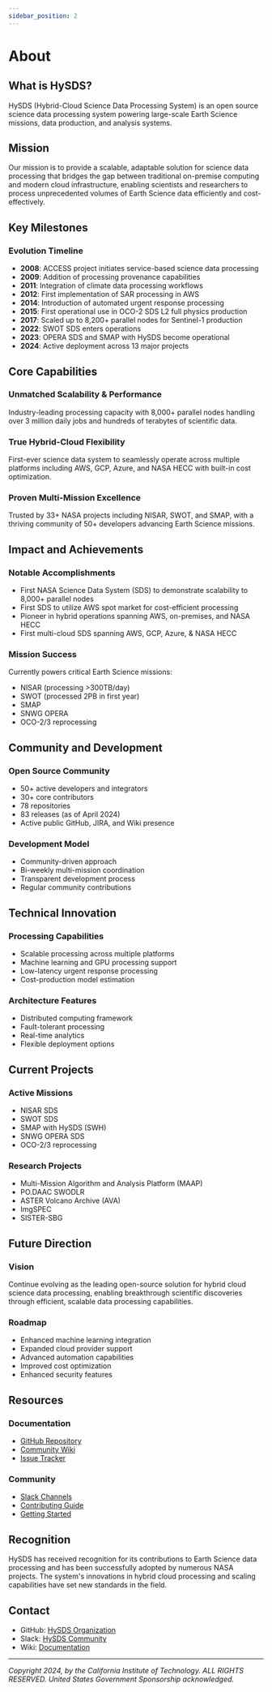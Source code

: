 ```yaml
---
sidebar_position: 2
---
```


# About

## What is HySDS?

HySDS (Hybrid-Cloud Science Data Processing System) is an open source science data processing system powering large-scale Earth Science missions, data production, and analysis systems.

## Mission

Our mission is to provide a scalable, adaptable solution for science data processing that bridges the gap between traditional on-premise computing and modern cloud infrastructure, enabling scientists and researchers to process unprecedented volumes of Earth Science data efficiently and cost-effectively.

## Key Milestones

### Evolution Timeline

- **2008**: ACCESS project initiates service-based science data processing
- **2009**: Addition of processing provenance capabilities
- **2011**: Integration of climate data processing workflows
- **2012**: First implementation of SAR processing in AWS
- **2014**: Introduction of automated urgent response processing
- **2015**: First operational use in OCO-2 SDS L2 full physics production
- **2017**: Scaled up to 8,200+ parallel nodes for Sentinel-1 production
- **2022**: SWOT SDS enters operations
- **2023**: OPERA SDS and SMAP with HySDS become operational
- **2024**: Active deployment across 13 major projects

## Core Capabilities

### Unmatched Scalability & Performance
Industry-leading processing capacity with 8,000+ parallel nodes handling over 3 million daily jobs and hundreds of terabytes of scientific data.

### True Hybrid-Cloud Flexibility
First-ever science data system to seamlessly operate across multiple platforms including AWS, GCP, Azure, and NASA HECC with built-in cost optimization.

### Proven Multi-Mission Excellence
Trusted by 33+ NASA projects including NISAR, SWOT, and SMAP, with a thriving community of 50+ developers advancing Earth Science missions.

## Impact and Achievements

### Notable Accomplishments
- First NASA Science Data System (SDS) to demonstrate scalability to 8,000+ parallel nodes
- First SDS to utilize AWS spot market for cost-efficient processing
- Pioneer in hybrid operations spanning AWS, on-premises, and NASA HECC
- First multi-cloud SDS spanning AWS, GCP, Azure, & NASA HECC

### Mission Success
Currently powers critical Earth Science missions:
- NISAR (processing >300TB/day)
- SWOT (processed 2PB in first year)
- SMAP
- SNWG OPERA
- OCO-2/3 reprocessing

## Community and Development

### Open Source Community
- 50+ active developers and integrators
- 30+ core contributors
- 78 repositories
- 83 releases (as of April 2024)
- Active public GitHub, JIRA, and Wiki presence

### Development Model
- Community-driven approach
- Bi-weekly multi-mission coordination
- Transparent development process
- Regular community contributions

## Technical Innovation

### Processing Capabilities
- Scalable processing across multiple platforms
- Machine learning and GPU processing support
- Low-latency urgent response processing
- Cost-production model estimation

### Architecture Features
- Distributed computing framework
- Fault-tolerant processing
- Real-time analytics
- Flexible deployment options

## Current Projects

### Active Missions
- NISAR SDS
- SWOT SDS
- SMAP with HySDS (SWH)
- SNWG OPERA SDS
- OCO-2/3 reprocessing

### Research Projects
- Multi-Mission Algorithm and Analysis Platform (MAAP)
- PO.DAAC SWODLR
- ASTER Volcano Archive (AVA)
- ImgSPEC
- SISTER-SBG

## Future Direction

### Vision
Continue evolving as the leading open-source solution for hybrid cloud science data processing, enabling breakthrough scientific discoveries through efficient, scalable data processing capabilities.

### Roadmap
- Enhanced machine learning integration
- Expanded cloud provider support
- Advanced automation capabilities
- Improved cost optimization
- Enhanced security features

## Resources

### Documentation
- [GitHub Repository](https://github.com/hysds)
- [Community Wiki](https://hysds-core.atlassian.net/wiki/spaces/HYS/overview)
- [Issue Tracker](https://hysds-core.atlassian.net/jira/software/c/projects/HC/issues)

### Community
- [Slack Channels](https://hysds.slack.com)
- [Contributing Guide](../contribute)
- [Getting Started](../guides/getting-started)

## Recognition

HySDS has received recognition for its contributions to Earth Science data processing and has been successfully adopted by numerous NASA projects. The system's innovations in hybrid cloud processing and scaling capabilities have set new standards in the field.

## Contact

- GitHub: [HySDS Organization](https://github.com/hysds)
- Slack: [HySDS Community](https://hysds.slack.com)
- Wiki: [Documentation](https://hysds-core.atlassian.net/)

---

*Copyright 2024, by the California Institute of Technology. ALL RIGHTS RESERVED. United States Government Sponsorship acknowledged.*